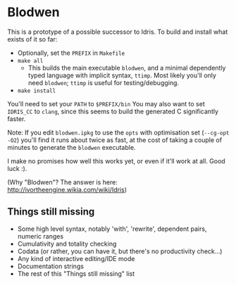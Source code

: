 Blodwen
=======

This is a prototype of a possible successor to Idris. To build and install 
what exists of it so far:

+ Optionally, set the `PREFIX` in `Makefile`
+ `make all`
  + This builds the main executable `blodwen`, and a minimal dependently
    typed language with implicit syntax, `ttimp`. Most likely you'll only
    need `blodwen`; `ttimp` is useful for testing/debugging.
+ `make install`

You'll need to set your `PATH` to `$PREFIX/bin`
You may also want to set `IDRIS_CC` to `clang`, since this seems to build
the generated C significantly faster.

Note: If you edit `blodwen.ipkg` to use the `opts` with optimisation set
(`--cg-opt -O2`) you'll find it runs about twice as fast, at the cost of
taking a couple of minutes to generate the `blodwen` executable.

I make no promises how well this works yet, or even if it'll work at all. 
Good luck :).

(Why "Blodwen"? The answer is here: http://ivortheengine.wikia.com/wiki/Idris)

Things still missing
--------------------

+ Some high level syntax, notably 'with', 'rewrite', dependent pairs,
  numeric ranges 
+ Cumulativity and totality checking
+ Codata (or rather, you can have it, but there's no productivity check...)
+ Any kind of interactive editing/IDE mode
+ Documentation strings
+ The rest of this "Things still missing" list
